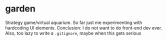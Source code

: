 # garden
Strategy game/virtual aquarium. So far just me experimenting with
hardcoding UI elements. Conclusion: I do not want to do front-end dev
ever. Also, too lazy to write a `.gitignore`, maybe when this gets serious

